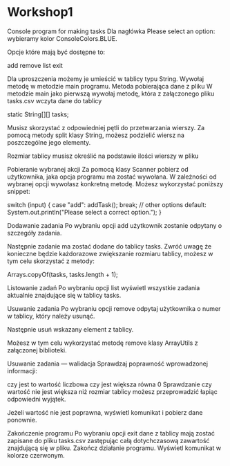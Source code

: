 # Workshop1
Console program for making tasks
Dla nagłówka Please select an option: wybieramy kolor ConsoleColors.BLUE.

Opcje które mają być dostępne to:

add
remove
list
exit

Dla uproszczenia możemy je umieścić w tablicy typu String. 
Wywołaj metodę w metodzie main programu.
Metoda pobierająca dane z pliku
W metodzie main jako pierwszą wywołaj metodę, która z załączonego pliku tasks.csv wczyta dane do tablicy

static String[][] tasks;

Musisz skorzystać z odpowiedniej pętli do przetwarzania wierszy. Za pomocą metody split klasy String, możesz podzielić wiersz na poszczególne jego elementy.

Rozmiar tablicy musisz określić na podstawie ilości wierszy w pliku

Pobieranie wybranej akcji
Za pomocą klasy Scanner pobierz od użytkownika, jaka opcja programu ma zostać wywołana. W zależności od wybranej opcji wywołasz konkretną metodę. Możesz wykorzystać poniższy snippet:

switch (input) {
    case "add":
        addTask();
        break;
// other options
    default:
        System.out.println("Please select a correct option.");
}


Dodawanie zadania
Po wybraniu opcji add użytkownik zostanie odpytany o szczegóły zadania.



Następnie zadanie ma zostać dodane do tablicy tasks. Zwróć uwagę że konieczne będzie każdorazowe zwiększanie rozmiaru tablicy, możesz w tym celu skorzystać z metody:

Arrays.copyOf(tasks, tasks.length + 1);

Listowanie zadań
Po wybraniu opcji list wyświetl wszystkie zadania aktualnie znajdujące się w tablicy tasks.



Usuwanie zadania
Po wybraniu opcji remove odpytaj użytkownika o numer w tablicy, który należy usunąć.



Następnie usuń wskazany element z tablicy.

Możesz w tym celu wykorzystać metodę remove klasy ArrayUtils z załączonej biblioteki.

Usuwanie zadania — walidacja
Sprawdzaj poprawność wprowadzonej informacji:

czy jest to wartość liczbowa
czy jest większa równa 0
Sprawdzanie czy wartość nie jest większa niż rozmiar tablicy możesz przeprowadzić łapiąc odpowiedni wyjątek.



Jeżeli wartość nie jest poprawna, wyświetl komunikat i pobierz dane ponownie.

Zakończenie programu
Po wybraniu opcji exit dane z tablicy mają zostać zapisane do pliku tasks.csv zastępując całą dotychczasową zawartość znajdującą się w pliku. Zakończ działanie programu. Wyświetl komunikat w kolorze czerwonym.

